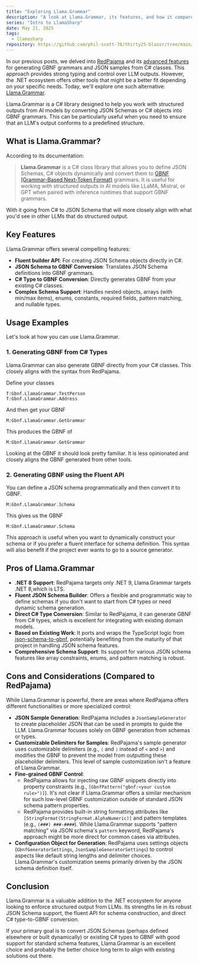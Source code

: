 ```yaml
---
title: "Exploring Llama.Grammar"
description: "A look at Llama.Grammar, its features, and how it compares to RedPajama for generating GBNF from C#."
series: "Intro to LlamaSharp"
date: May 21, 2025
tags:
  - llamasharp
repository: https://github.com/phil-scott-78/thirty25-blazor/tree/main/blog-projects/2025/GbnfGeneration/Gbnf
---
```


In our previous posts, we delved into [RedPajama](strong-typed-gbnf) and its [advanced features](redpajama-advanced-features) for generating GBNF grammars and JSON samples from C# classes. This approach provides strong typing and control over LLM outputs. However, the .NET ecosystem offers other tools that might be a better fit depending on your specific needs. Today, we'll explore one such alternative: [Llama.Grammar](https://github.com/jihadkhawaja/Llama.Grammar).

Llama.Grammar is a C# library designed to help you work with structured outputs from AI models by converting JSON Schemas or C# objects into GBNF grammars. This can be particularly useful when you need to ensure that an LLM's output conforms to a predefined structure.

## What is Llama.Grammar?

According to its documentation:

> **Llama.Grammar** is a C# class library that allows you to define JSON Schemas, C# objects dynamically and convert them to [GBNF (Grammar-Based Next-Token Format)](https://github.com/ggml-org/llama.cpp/blob/master/grammars/README.md) grammars. It is useful for working with structured outputs in AI models like LLaMA, Mistral, or GPT when paired with inference runtimes that support GBNF grammars.

With it going from C# to JSON Schema that will more closely align with what you'd see in other LLMs that do structured output.

## Key Features

Llama.Grammar offers several compelling features:

-   **Fluent builder API**: For creating JSON Schema objects directly in C#.
-   **JSON Schema to GBNF Conversion**: Translates JSON Schema definitions into GBNF grammars.
-   **C# Type to GBNF Conversion**: Directly generates GBNF from your existing C# classes.
-   **Complex Schema Support**: Handles nested objects, arrays (with min/max items), enums, constants, required fields, pattern matching, and nullable types.

## Usage Examples

Let's look at how you can use Llama.Grammar.

### 1. Generating GBNF from C# Types

Llama.Grammar can also generate GBNF directly from your C# classes. This closely aligns with the syntax from RedPajama.

Define your classes

```csharp:xmldocid
T:Gbnf.LlamaGrammar.TestPerson
T:Gbnf.LlamaGrammar.Address
```

And then get your GBNF
```csharp:xmldocid
M:Gbnf.LlamaGrammar.GetGrammar
```

This produces the GBNF of
```gbnf:xmldocid
M:Gbnf.LlamaGrammar.GetGrammar
```

Looking at the GBNF it should look pretty familiar. It is less opinionated and closely aligns the GBNF generated from other tools.

### 2. Generating GBNF using the Fluent API

You can define a JSON schema programmatically and then convert it to GBNF.

```csharp:xmldocid
M:Gbnf.LlamaGrammar.Schema
```

This gives us the GBNF
```gbnf:xmldocid
M:Gbnf.LlamaGrammar.Schema
```

This approach is useful when you want to dynamically construct your schema or if you prefer a fluent interface for schema definition. This syntax will also benefit if the project ever wants to go to a source generator.


## Pros of Llama.Grammar

-   **.NET 8 Support**: RedPajama targets only .NET 9, Llama.Grammar targets .NET 8,which is LTS. 
-   **Fluent JSON Schema Builder**: Offers a flexible and programmatic way to define schemas if you don't want to start from C# types or need dynamic schema generation.
-   **Direct C# Type Conversion**: Similar to RedPajama, it can generate GBNF from C# types, which is excellent for integrating with existing domain models.
-   **Based on Existing Work**: It ports and wraps the TypeScript logic from [json-schema-to-gbnf](https://github.com/adrienbrault/json-schema-to-gbnf), potentially benefiting from the maturity of that project in handling JSON schema features.
-   **Comprehensive Schema Support**: Its support for various JSON schema features like array constraints, enums, and pattern matching is robust.

## Cons and Considerations (Compared to RedPajama)

While Llama.Grammar is powerful, there are areas where RedPajama offers different functionalities or more specialized control:

-   **JSON Sample Generation**: RedPajama includes a `JsonSampleGenerator` to create placeholder JSON that can be used in prompts to guide the LLM. Llama.Grammar focuses solely on GBNF generation from schemas or types.
-   **Customizable Delimiters for Samples**: RedPajama's sample generator uses customizable delimiters (e.g., `⟨` and `⟩` instead of `<` and `>`) and modifies the GBNF to prevent the model from outputting these placeholder delimiters. This level of sample customization isn't a feature of Llama.Grammar.
-   **Fine-grained GBNF Control**:
    -   RedPajama allows for injecting raw GBNF snippets directly into property constraints (e.g., `[GbnfPattern("gbnf:<your custom rule>")]`). It's not clear if Llama.Grammar offers a similar mechanism for such low-level GBNF customization outside of standard JSON schema pattern properties.
    -   RedPajama provides built-in string formatting attributes like `[StringFormat(StringFormat.AlphaNumeric)]` and pattern templates (e.g., `(###) ###-####`). While Llama.Grammar supports "pattern matching" via JSON schema's `pattern` keyword, RedPajama's approach might be more direct for common cases via attributes.
-   **Configuration Object for Generation**: RedPajama uses settings objects (`GbnfGeneratorSettings`, `JsonSampleGeneratorSettings`) to control aspects like default string lengths and delimiter choices. Llama.Grammar's customization seems primarily driven by the JSON schema definition itself.

## Conclusion

Llama.Grammar is a valuable addition to the .NET ecosystem for anyone looking to enforce structured output from LLMs. Its strengths lie in its robust JSON Schema support, the fluent API for schema construction, and direct C# type-to-GBNF conversion.

If your primary goal is to convert JSON Schemas (perhaps defined elsewhere or built dynamically) or existing C# types to GBNF with good support for standard schema features, Llama.Grammar is an excellent choice and probably
the better choice long term to align with existing solutions out there.


